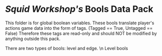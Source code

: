 # _Squid Workshop's_ Bools Data Pack

This folder is for global boolean variables. These bools translate player's actions game data into the form of tags. (Tagged == True, Untagged == False) Therefore these tags are read-only and should NOT be modified by anything outside this pack.

There are two types of bools: level and edge. \n Level bools
